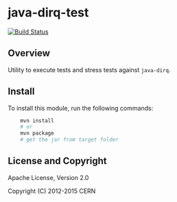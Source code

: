 java-dirq-test
==============

[![Build Status](https://secure.travis-ci.org/cern-mig/java-dirq-test.png)](http://travis-ci.org/cern-mig/java-dirq-test)


Overview
--------

Utility to execute tests and stress tests against `java-dirq`.


Install
-------

To install this module, run the following commands:
```bash
    mvn install
    # or
    mvn package
    # get the jar from target folder
```


License and Copyright
---------------------

Apache License, Version 2.0

Copyright (C) 2012-2015 CERN

